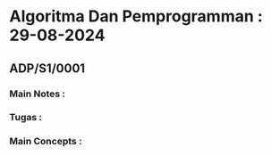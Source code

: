 # Algoritma Dan Pemprogramman : 29-08-2024
## ADP/S1/0001

### Main Notes :

### Tugas :

### Main Concepts :
